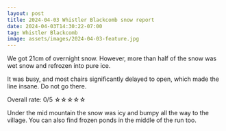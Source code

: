 ```yaml
---
layout: post
title: 2024-04-03 Whistler Blackcomb snow report
date: 2024-04-03T14:30:22-07:00
tag: Whistler Blackcomb
image: assets/images/2024-04-03-feature.jpg
---
```


We got 21cm of overnight snow. However, more than half of the snow was wet snow and refrozen into pure ice.

It was busy, and most chairs significantly delayed to open, which made the line insane. Do not go there.

Overall rate: 0/5 ☆☆☆☆☆

Under the mid mountain the snow was icy and bumpy all the way to the village. You can also find frozen ponds in the middle of the run too.
